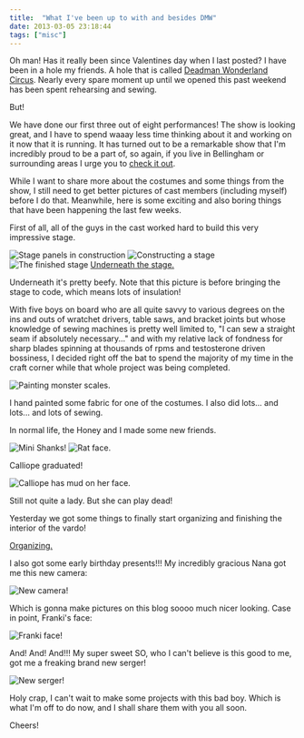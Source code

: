 ```yaml
---
title:  "What I've been up to with and besides DMW"
date: 2013-03-05 23:18:44
tags: ["misc"]
---
```

Oh man! Has it really been since Valentines day when I last posted? I have been in a hole my friends. A hole that is called [Deadman Wonderland Circus](http://www.deadmanwonderlandcircus.com). Nearly every spare moment up until we opened this past weekend has been spent rehearsing and sewing.

But!

We have done our first three out of eight performances! The show is looking great, and I have to spend waaay less time thinking about it and working on it now that it is running. It has turned out to be a remarkable show that I'm incredibly proud to be a part of, so again, if you live in Bellingham or surrounding areas I urge you to [check it out](http://www.deadmanwonderlandcircus.com).

While I want to share more about the costumes and some things from the show, I still need to get better pictures of cast members (including myself) before I do that. Meanwhile, here is some exciting and also boring things that have been happening the last few weeks.

First of all, all of the guys in the cast worked hard to build this very impressive stage.

![Stage panels in construction](/uploads/2013/03/jason-building-a-stage-panel.jpg)
![Constructing a stage](/uploads/2013/03/kai-river-cramps-stage-building.jpg)
![The finished stage](/uploads/2013/03/the-finished-stage.jpg)
[Underneath the stage.](/uploads/2013/03/underneath-the-stage.jpg)

Underneath it's pretty beefy. Note that this picture is before bringing the stage to code, which means lots of insulation!

With five boys on board who are all quite savvy to various degrees on the ins and outs of wratchet drivers, table saws, and bracket joints but whose knowledge of sewing machines is pretty well limited to, "I can sew a straight seam if absolutely necessary..." and with my relative lack of fondness for sharp blades spinning at thousands of rpms and testosterone driven bossiness, I decided right off the bat to spend the majority of my time in the craft corner while that whole project was being completed.

![Painting monster scales.](/uploads/2013/03/monster-scales.jpg)

I hand painted some fabric for one of the costumes. I also did lots... and lots... and lots of sewing.

In normal life, the Honey and I made some new friends.

![Mini Shanks!](/uploads/2013/03/mini-shanks-the-rat.jpg)
![Rat face.](/uploads/2013/03/daphne-rat-face.jpg)

Calliope graduated!

![Calliope has mud on her face.](/uploads/2013/03/calliope-has-mud-on-her-face.jpg)

Still not quite a lady. But she can play dead!

Yesterday we got some things to finally start organizing and finishing the interior of the vardo!

[Organizing.](/uploads/2013/03/organized-the-vardo.jpg)

I also got some early birthday presents!!! My incredibly gracious Nana got me this new camera:

![New camera!](/uploads/2013/03/new-nikon-d3100.jpg)

Which is gonna make pictures on this blog soooo much nicer looking. Case in point, Franki's face:

![Franki face!](/uploads/2013/03/franki-close-up.jpg)

And! And! And!!! My super sweet SO, who I can't believe is this good to me, got me a freaking brand new serger!

![New serger!](/uploads/2013/03/husqvarna-serger.jpg)

Holy crap, I can't wait to make some projects with this bad boy. Which is what I'm off to do now, and I shall share them with you all soon.

Cheers!

